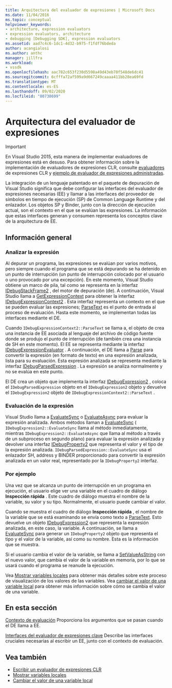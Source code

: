 ```yaml
---
title: Arquitectura del evaluador de expresiones | Microsoft Docs
ms.date: 11/04/2016
ms.topic: conceptual
helpviewer_keywords:
- architecture, expression evaluators
- expression evaluators, architecture
- debugging [Debugging SDK], expression evaluators
ms.assetid: aad7c4c6-1dc1-4d32-b975-f1fdf76bdeda
author: acangialosi
ms.author: anthc
manager: jillfra
ms.workload:
- vssdk
ms.openlocfilehash: aac782c653f230d5598a49d43eb70f548de6dc41
ms.sourcegitcommit: 6cfffa72af599a9d667249caaaa411bb28ea69fd
ms.translationtype: MT
ms.contentlocale: es-ES
ms.lasthandoff: 09/02/2020
ms.locfileid: "80738699"
---
```

# <a name="expression-evaluator-architecture"></a>Arquitectura del evaluador de expresiones
> [!IMPORTANT]
> En Visual Studio 2015, esta manera de implementar evaluadores de expresiones está en desuso. Para obtener información sobre la implementación de evaluadores de expresiones CLR, consulte [evaluadores](https://github.com/Microsoft/ConcordExtensibilitySamples/wiki/CLR-Expression-Evaluators) de expresiones CLR y [ejemplo de evaluador de expresiones administradas](https://github.com/Microsoft/ConcordExtensibilitySamples/wiki/Managed-Expression-Evaluator-Sample).

 La integración de un lenguaje patentado en el paquete de depuración de Visual Studio significa que debe configurar las interfaces del evaluador de expresiones necesarias (EE) y llamar a las interfaces del proveedor de símbolos en tiempo de ejecución (SP) de Common Language Runtime y del enlazador. Los objetos SP y Binder, junto con la dirección de ejecución actual, son el contexto en el que se evalúan las expresiones. La información que estas interfaces generan y consumen representa los conceptos clave de la arquitectura de EE.

## <a name="overview"></a>Información general

### <a name="parse-the-expression"></a>Analizar la expresión
 Al depurar un programa, las expresiones se evalúan por varios motivos, pero siempre cuando el programa que se está depurando se ha detenido en un punto de interrupción (un punto de interrupción colocado por el usuario o uno provocado por una excepción). En este momento, Visual Studio obtiene un marco de pila, tal como se representa en la interfaz [IDebugStackFrame2](../../extensibility/debugger/reference/idebugstackframe2.md) , del motor de depuración (de). A continuación, Visual Studio llama a [GetExpressionContext](../../extensibility/debugger/reference/idebugstackframe2-getexpressioncontext.md) para obtener la interfaz [IDebugExpressionContext2](../../extensibility/debugger/reference/idebugexpressioncontext2.md) . Esta interfaz representa un contexto en el que se pueden evaluar las expresiones; [ParseText](../../extensibility/debugger/reference/idebugexpressioncontext2-parsetext.md) es el punto de entrada al proceso de evaluación. Hasta este momento, se implementan todas las interfaces mediante el DE.

 Cuando `IDebugExpressionContext2::ParseText` se llama a, el objeto de crea una instancia de EE asociada al lenguaje del archivo de código fuente donde se produjo el punto de interrupción (de también crea una instancia de SH en este momento). El EE se representa mediante la interfaz [IDebugExpressionEvaluator](../../extensibility/debugger/reference/idebugexpressionevaluator.md) . A continuación, el DE llama a [Parse](../../extensibility/debugger/reference/idebugexpressionevaluator-parse.md) para convertir la expresión (en formato de texto) en una expresión analizada, lista para su evaluación. Esta expresión analizada se representa mediante la interfaz [IDebugParsedExpression](../../extensibility/debugger/reference/idebugparsedexpression.md) . La expresión se analiza normalmente y no se evalúa en este punto.

 El DE crea un objeto que implementa la interfaz [IDebugExpression2](../../extensibility/debugger/reference/idebugexpression2.md) , coloca el `IDebugParsedExpression` objeto en el `IDebugExpression2` objeto y devuelve el `IDebugExpression2` objeto de `IDebugExpressionContext2::ParseText` .

### <a name="evaluate-the-expression"></a>Evaluación de la expresión
 Visual Studio llama a [EvaluateSync](../../extensibility/debugger/reference/idebugexpression2-evaluatesync.md) o [EvaluateAsync](../../extensibility/debugger/reference/idebugexpression2-evaluateasync.md) para evaluar la expresión analizada. Ambos métodos llaman a [EvaluateSync](../../extensibility/debugger/reference/idebugparsedexpression-evaluatesync.md) ( `IDebugExpression2::EvaluateSync` llama al método inmediatamente, mientras `IDebugExpression2::EvaluateAsync` que llama al método a través de un subproceso en segundo plano) para evaluar la expresión analizada y devolver una interfaz [IDebugProperty2](../../extensibility/debugger/reference/idebugproperty2.md) que representa el valor y el tipo de la expresión analizada. `IDebugParsedExpression::EvaluateSync` usa el enlazador SH, address y BINDER proporcionado para convertir la expresión analizada en un valor real, representado por la `IDebugProperty2` interfaz.

### <a name="for-example"></a>Por ejemplo
 Una vez que se alcanza un punto de interrupción en un programa en ejecución, el usuario elige ver una variable en el cuadro de diálogo **Inspección rápida** . Este cuadro de diálogo muestra el nombre de la variable, su valor y su tipo. Normalmente, el usuario puede cambiar el valor.

 Cuando se muestra el cuadro de diálogo **Inspección rápida** , el nombre de la variable que se está examinando se envía como texto a [ParseText](../../extensibility/debugger/reference/idebugexpressioncontext2-parsetext.md). Esto devuelve un objeto [IDebugExpression2](../../extensibility/debugger/reference/idebugexpression2.md) que representa la expresión analizada, en este caso, la variable. A continuación, se llama a [EvaluateSync](../../extensibility/debugger/reference/idebugexpression2-evaluatesync.md) para generar un `IDebugProperty2` objeto que representa el tipo y el valor de la variable, así como su nombre. Esta es la información que se muestra.

 Si el usuario cambia el valor de la variable, se llama a [SetValueAsString](../../extensibility/debugger/reference/idebugproperty2-setvalueasstring.md) con el nuevo valor, que cambia el valor de la variable en memoria, por lo que se usará cuando el programa se reanude la ejecución.

 Vea [Mostrar variables locales](../../extensibility/debugger/displaying-locals.md) para obtener más detalles sobre este proceso de visualización de los valores de las variables. Vea [cambiar el valor de una variable local](../../extensibility/debugger/changing-the-value-of-a-local.md) para obtener más información sobre cómo se cambia el valor de una variable.

## <a name="in-this-section"></a>En esta sección
 [Contexto de evaluación](../../extensibility/debugger/evaluation-context.md) Proporciona los argumentos que se pasan cuando el DE llama a EE.

 [Interfaces del evaluador de expresiones clave](../../extensibility/debugger/key-expression-evaluator-interfaces.md) Describe las interfaces cruciales necesarias al escribir un EE, junto con el contexto de evaluación.

## <a name="see-also"></a>Vea también
- [Escribir un evaluador de expresiones CLR](../../extensibility/debugger/writing-a-common-language-runtime-expression-evaluator.md)
- [Mostrar variables locales](../../extensibility/debugger/displaying-locals.md)
- [Cambiar el valor de una variable local](../../extensibility/debugger/changing-the-value-of-a-local.md)
